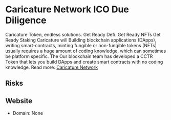 # Caricature Network ICO Due Diligence
Caricature Token, endless solutions. Get Ready Defi. Get Ready NFTs Get Ready Staking Caricature will Building blockchain applications (DApps), writing smart-contracts, minting fungible or non-fungible tokens (NFTs) usually requires a huge amount of coding knowledge, which can sometimes be platform specific. The Our blockchain team has developed a CCTR Token that lets you build DApps and create smart contracts with no coding knowledge.
Read more: [Caricature Network](https://metabay.network/ico/caricature-network)
## Risks
## Website
* Domain: None
